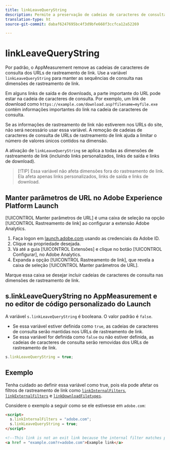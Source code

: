 ```yaml
---
title: linkLeaveQueryString
description: Permite a preservação de cadeias de caracteres de consulta em dimensões de rastreamento de link.
translation-type: ht
source-git-commit: dabaf6247695bc4f3d9bfe668f3ccfca12a52269

---
```



# linkLeaveQueryString

Por padrão, o AppMeasurement remove as cadeias de caracteres de consulta dos URLs de rastreamento de link. Use a variável `linkLeaveQueryString` para manter as sequências de consulta nas dimensões de rastreamento de link.

Em alguns links de saída e de downloads, a parte importante do URL pode estar na cadeia de caracteres de consulta. Por exemplo, um link de download como `https://example.com/download.asp?filename=myfile.exe` contém informações importantes do link na cadeia de caracteres de consulta.

Se as informações de rastreamento de link não estiverem nos URLs do site, não será necessário usar essa variável. A remoção de cadeias de caracteres de consulta de URLs de rastreamento de link ajuda a limitar o número de valores únicos contidos na dimensão.

A ativação de `linkLeaveQueryString` se aplica a todas as dimensões de rastreamento de link (incluindo links personalizados, links de saída e links de download).

>[!TIP] Essa variável não afeta dimensões fora do rastreamento de link. Ela afeta apenas links personalizados, links de saída e links de download.

## Manter parâmetros de URL no Adobe Experience Platform Launch

[!UICONTROL Manter parâmetros de URL] é uma caixa de seleção na opção [!UICONTROL Rastreamento de link] ao configurar a extensão Adobe Analytics.

1. Faça logon em [launch.adobe.com](https://launch.adobe.com) usando as credenciais da Adobe ID.
2. Clique na propriedade desejada.
3. Vá até a guia [!UICONTROL Extensões] e clique no botão [!UICONTROL Configurar], no Adobe Analytics.
4. Expanda a opção [!UICONTROL Rastreamento de link], que revela a caixa de seleção [!UICONTROL Manter parâmetros de URL].

Marque essa caixa se desejar incluir cadeias de caracteres de consulta nas dimensões de rastreamento de link.

## s.linkLeaveQueryString no AppMeasurement e no editor de código personalizado do Launch

A variável `s.linkLeaveQueryString` é booleana. O valor padrão é `false`.

* Se essa variável estiver definida como `true`, as cadeias de caracteres de consulta serão mantidas nos URLs de rastreamento de link.
* Se essa variável for definida como `false` ou não estiver definida, as cadeias de caracteres de consulta serão removidas dos URLs de rastreamento de link.

```js
s.linkLeaveQueryString = true;
```

## Exemplo

Tenha cuidado ao definir essa variável como true, pois ela pode afetar os filtros de rastreamento de link como [`linkInternalFilters`](linkinternalfilters.md), [`linkExternalFilters`](linkexternalfilters.md) e [`linkDownloadFiletypes`](linkdownloadfiletypes.md).

Considere o exemplo a seguir como se ele estivesse em `adobe.com`:

```html
<script>
  s.linkInternalFilters = "adobe.com";
  s.linkLeaveQueryString = true;
</script>

<!--This link is not an exit link because the internal filter matches part of the query string -->
<a href = "example.com?r=adobe.com">Example link</a>
```
